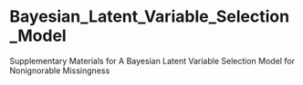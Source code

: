# Bayesian_Latent_Variable_Selection_Model
Supplementary Materials for A Bayesian Latent Variable Selection Model for Nonignorable Missingness
